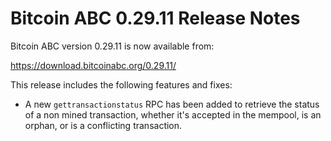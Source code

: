 # Bitcoin ABC 0.29.11 Release Notes

Bitcoin ABC version 0.29.11 is now available from:

  <https://download.bitcoinabc.org/0.29.11/>

This release includes the following features and fixes:
 - A new `gettransactionstatus` RPC has been added to retrieve the status of a non
   mined transaction, whether it's accepted in the mempool, is an orphan, or is
   a conflicting transaction.
